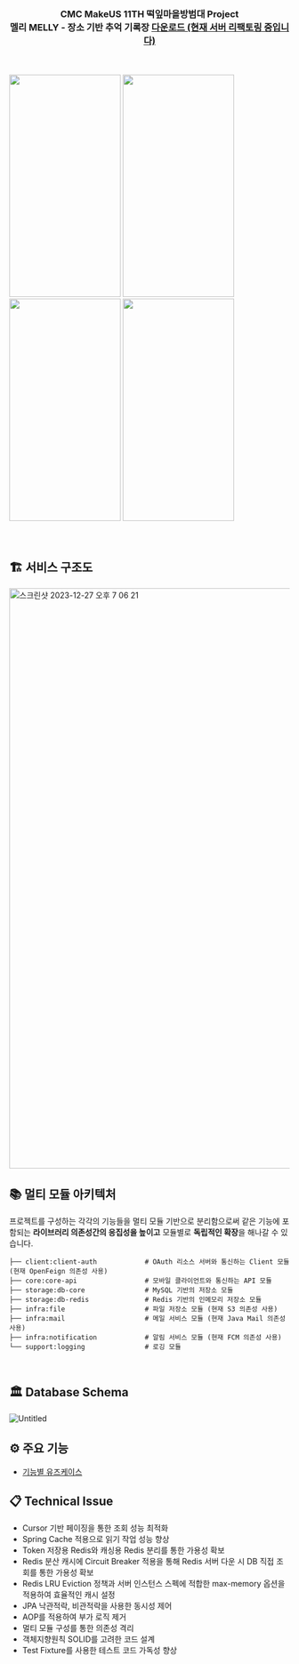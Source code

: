 <div align="center">

<h3>CMC MakeUS 11TH 떡잎마을방범대 Project <br>
멜리 MELLY - 장소 기반 추억
기록장 <a href=https://apps.apple.com/kr/app/%EB%A9%9C%EB%A6%AC-melly-%EC%9E%A5%EC%86%8C-%EA%B8%B0%EB%B0%98-%EC%B6%94%EC%96%B5-%EA%B8%B0%EB%A1%9D%EC%9E%A5/id6444202109>
다운로드 (현재 서버 리팩토링 중입니다)</a></h3>
</div>
<br>
<br>
<div text-align: center>
<img src="https://user-images.githubusercontent.com/82302520/201556888-178a06ed-6839-43da-8194-5f48739d059d.png"  width="200" height="400">
<img src="https://user-images.githubusercontent.com/82302520/201556895-0a567bee-c4c4-466f-8615-7a804545b848.png"  width="200" height="400">
<img src="https://user-images.githubusercontent.com/82302520/201556897-a05261d3-cd7e-436b-958e-eb8ecf38f3de.png"  width="200" height="400">
<img src="https://user-images.githubusercontent.com/82302520/201556901-cd4c2cc2-0bed-4aab-8e4e-6fffe591f1d1.png"  width="200" height="400">
  </div>

<br>
<br>

## 🏗️ 서비스 구조도

<img width="1044" alt="스크린샷 2023-12-27 오후 7 06 21" src="https://github.com/CMC11th-Melly/Melly_Server/assets/82302520/4585616f-77bf-4044-aa68-47fbe3f208c7">



<br>

## 📚 멀티 모듈 아키텍처

프로젝트를 구성하는 각각의 기능들을 멀티 모듈 기반으로 분리함으로써 같은 기능에 포함되는 **라이브러리 의존성간의 응집성을 높이고** 모듈별로 **독립적인 확장**을 해나갈 수 있습니다.

```
├── client:client-auth            # OAuth 리소스 서버와 통신하는 Client 모듈 (현재 OpenFeign 의존성 사용)
├── core:core-api                 # 모바일 클라이언트와 통신하는 API 모듈    
├── storage:db-core               # MySQL 기반의 저장소 모듈
├── storage:db-redis              # Redis 기반의 인메모리 저장소 모듈
├── infra:file                    # 파일 저장소 모듈 (현재 S3 의존성 사용)     
├── infra:mail                    # 메일 서비스 모듈 (현재 Java Mail 의존성 사용)
├── infra:notification            # 알림 서비스 모듈 (현재 FCM 의존성 사용) 
└── support:logging               # 로깅 모듈          
```

<br>

## 🏛️ Database Schema

![Untitled](https://github.com/CMC11th-Melly/Melly_Server/assets/82302520/959d78e6-596b-4af7-8c12-48d6ce10e776)

## ⚙️ 주요 기능

- [기능별 유즈케이스](https://github.com/CMC11th-Melly/Melly_Server/wiki/Use-Case)
  <br>

## 📋 Technical Issue

- Cursor 기반 페이징을 통한 조회 성능 최적화
- Spring Cache 적용으로 읽기 작업 성능 향상
- Token 저장용 Redis와 캐싱용 Redis 분리를 통한 가용성 확보
- Redis 분산 캐시에 Circuit Breaker 적용을 통해 Redis 서버 다운 시 DB 직접 조회를 통한 가용성 확보
- Redis LRU Eviction 정책과 서버 인스턴스 스펙에 적합한 max-memory 옵션을 적용하여 효율적인 캐시 설정
- JPA 낙관적락, 비관적락을 사용한 동시성 제어
- AOP를 적용하여 부가 로직 제거
- 멀티 모듈 구성를 통한 의존성 격리
- 객체지향원칙 SOLID를 고려한 코드 설계
- Test Fixture를 사용한 테스트 코드 가독성 향상

